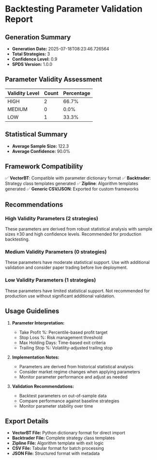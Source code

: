 # Backtesting Parameter Validation Report

## Generation Summary

- **Generation Date:** 2025-07-18T08:23:46.726564
- **Total Strategies:** 3
- **Confidence Level:** 0.9
- **SPDS Version:** 1.0.0

## Parameter Validity Assessment

| Validity Level | Count | Percentage |
|----------------|-------|------------|
| HIGH | 2 | 66.7% |
| MEDIUM | 0 | 0.0% |
| LOW | 1 | 33.3% |

## Statistical Summary

- **Average Sample Size:** 122.3
- **Average Confidence:** 90.0%

## Framework Compatibility

✅ **VectorBT**: Compatible with parameter dictionary format
✅ **Backtrader**: Strategy class templates generated
✅ **Zipline**: Algorithm templates generated
✅ **Generic CSV/JSON**: Exported for custom frameworks

## Recommendations

### High Validity Parameters (2 strategies)
These parameters are derived from robust statistical analysis with sample sizes ≥30 and high confidence levels. Recommended for production backtesting.

### Medium Validity Parameters (0 strategies)
These parameters have moderate statistical support. Use with additional validation and consider paper trading before live deployment.

### Low Validity Parameters (1 strategies)
These parameters have limited statistical support. Not recommended for production use without significant additional validation.

## Usage Guidelines

1. **Parameter Interpretation:**
   - Take Profit %: Percentile-based profit target
   - Stop Loss %: Risk management threshold
   - Max Holding Days: Time-based exit criteria
   - Trailing Stop %: Volatility-adjusted trailing stop

2. **Implementation Notes:**
   - Parameters are derived from historical statistical analysis
   - Consider market regime changes when applying parameters
   - Monitor parameter performance and adjust as needed

3. **Validation Recommendations:**
   - Backtest parameters on out-of-sample data
   - Compare performance against baseline strategies
   - Monitor parameter stability over time

## Export Details

- **VectorBT File:** Python dictionary format for direct import
- **Backtrader File:** Complete strategy class templates
- **Zipline File:** Algorithm template with exit logic
- **CSV File:** Tabular format for batch processing
- **JSON File:** Structured format with metadata

